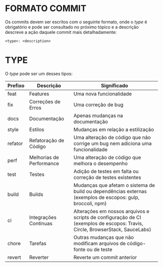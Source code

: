 # FORMATO COMMIT

Os commits devem ser escritos com o seguinte formato, onde o *type* é obrigatório e pode ser consultado no próximo tópico e a descrição descreve a ação daquele commit mais detalhadamente:

```<type>: <description>```

# TYPE

O *type* pode ser um desses tipos:

| **Prefixo**  | **Descrição** | **Significado** |
| ------------- | ------------- | ------------- |
| feat | Features | Uma nova funcionalidade |
| fix | Correções de Erros | Uma correção de bug |
| docs | Documentação | Apenas mudanças na documentação |
| style | Estilos | Mudanças em relação a estilização |
| refator | Refatoração de Código | Uma alteração de código que não corrige um bug nem adiciona uma funcionalidade |
| perf | Melhorias de Performance | Uma alteração de código que melhora o desempenho |
| test | Testes | Adição de testes em falta ou correção de testes existentes |
|build | Builds | Mudanças que afetam o sistema de build ou dependências externas (exemplos de escopos: gulp, broccoli, npm) |
| ci | Integrações Contínuas | Alterações em nossos arquivos e scripts de configuração de CI (exemplos de escopos: Travis, Circle, BrowserStack, SauceLabs) |
| chore | Tarefas | Outras mudanças que não modificam arquivos de código-fonte ou de teste |
| revert | Reverter | Reverte um commit anterior |